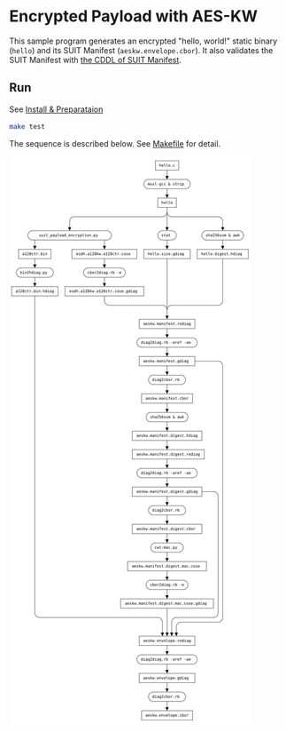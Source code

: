 # Encrypted Payload with AES-KW

This sample program generates an encrypted "hello, world!" static binary (`hello`) and
its SUIT Manifest (`aeskw.envelope.cbor`).
It also validates the SUIT Manifest with [the CDDL of SUIT Manifest](https://datatracker.ietf.org/doc/html/draft-ietf-suit-manifest#name-full-cddl).

## Run
See [Install & Preparataion](../README.md#install--preparataion)

```bash
make test
```

The sequence is described below. See [Makefile](./Makefile) for detail.

![](./img/flow.png)
